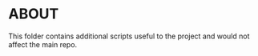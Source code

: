 # ABOUT

This folder contains additional scripts useful to the project and would not affect the main repo.